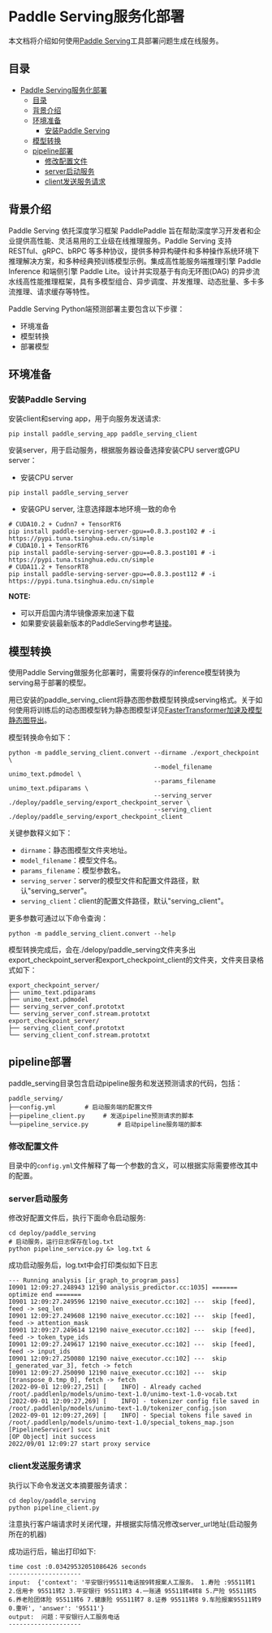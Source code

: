 # Paddle Serving服务化部署

本文档将介绍如何使用[Paddle Serving](https://github.com/PaddlePaddle/Serving/blob/develop/README_CN.md)工具部署问题生成在线服务。

## 目录
- [Paddle Serving服务化部署](#paddle-serving服务化部署)
  - [目录](#目录)
  - [背景介绍](#背景介绍)
  - [环境准备](#环境准备)
    - [安装Paddle Serving](#安装paddle-serving)
    <!-- - [安装FastTokenizer文本处理加速库（可选）](#安装fastertokenizer文本处理加速库可选) -->
  - [模型转换](#模型转换)
  - [pipeline部署](#pipeline部署)
    - [修改配置文件](#修改配置文件)
    - [server启动服务](#server启动服务)
    - [client发送服务请求](#client发送服务请求)

## 背景介绍
Paddle Serving 依托深度学习框架 PaddlePaddle 旨在帮助深度学习开发者和企业提供高性能、灵活易用的工业级在线推理服务。Paddle Serving 支持 RESTful、gRPC、bRPC 等多种协议，提供多种异构硬件和多种操作系统环境下推理解决方案，和多种经典预训练模型示例。集成高性能服务端推理引擎 Paddle Inference 和端侧引擎 Paddle Lite。设计并实现基于有向无环图(DAG) 的异步流水线高性能推理框架，具有多模型组合、异步调度、并发推理、动态批量、多卡多流推理、请求缓存等特性。

Paddle Serving Python端预测部署主要包含以下步骤：
- 环境准备
- 模型转换
- 部署模型

## 环境准备
### 安装Paddle Serving
安装client和serving app，用于向服务发送请求:
```shell
pip install paddle_serving_app paddle_serving_client
```
安装server，用于启动服务，根据服务器设备选择安装CPU server或GPU server：

- 安装CPU server
```shell
pip install paddle_serving_server
```
- 安装GPU server, 注意选择跟本地环境一致的命令
```shell
# CUDA10.2 + Cudnn7 + TensorRT6
pip install paddle-serving-server-gpu==0.8.3.post102 # -i https://pypi.tuna.tsinghua.edu.cn/simple
# CUDA10.1 + TensorRT6
pip install paddle-serving-server-gpu==0.8.3.post101 # -i https://pypi.tuna.tsinghua.edu.cn/simple
# CUDA11.2 + TensorRT8
pip install paddle-serving-server-gpu==0.8.3.post112 # -i https://pypi.tuna.tsinghua.edu.cn/simple
```

**NOTE:**
- 可以开启国内清华镜像源来加速下载
- 如果要安装最新版本的PaddleServing参考[链接](https://github.com/PaddlePaddle/Serving/blob/develop/doc/Latest_Packages_CN.md)。


<!-- ### 安装FastTokenizer文本处理加速库（可选）
如果部署环境是Linux，推荐安装fast_tokenizer可以得到更极致的文本处理效率，进一步提升服务性能。目前暂不支持Windows设备安装，将会在下个版本支持。
```shell
pip install fast-tokenizer-python
``` -->


## 模型转换

使用Paddle Serving做服务化部署时，需要将保存的inference模型转换为serving易于部署的模型。

用已安装的paddle_serving_client将静态图参数模型转换成serving格式。关于如何使用将训练后的动态图模型转为静态图模型详见[FasterTransformer加速及模型静态图导出](../../README.md)。

模型转换命令如下：
```shell
python -m paddle_serving_client.convert --dirname ./export_checkpoint \
                                        --model_filename unimo_text.pdmodel \
                                        --params_filename unimo_text.pdiparams \
                                        --serving_server ./deploy/paddle_serving/export_checkpoint_server \
                                        --serving_client ./deploy/paddle_serving/export_checkpoint_client
```
关键参数释义如下：
* `dirname`：静态图模型文件夹地址。
* `model_filename`：模型文件名。
* `params_filename`：模型参数名。
* `serving_server`：server的模型文件和配置文件路径，默认"serving_server"。
* `serving_client`：client的配置文件路径，默认"serving_client"。

更多参数可通过以下命令查询：
```shell
python -m paddle_serving_client.convert --help
```
模型转换完成后，会在./delopy/paddle_serving文件夹多出export_checkpoint_server和export_checkpoint_client的文件夹，文件夹目录格式如下：
```
export_checkpoint_server/
├── unimo_text.pdiparams
├── unimo_text.pdmodel
├── serving_server_conf.prototxt
└── serving_server_conf.stream.prototxt
export_checkpoint_server/
├── serving_client_conf.prototxt
└── serving_client_conf.stream.prototxt
```

## pipeline部署

paddle_serving目录包含启动pipeline服务和发送预测请求的代码，包括：
```
paddle_serving/
├──config.yml        # 启动服务端的配置文件
├──pipeline_client.py     # 发送pipeline预测请求的脚本
└──pipeline_service.py        # 启动pipeline服务端的脚本
```

### 修改配置文件
目录中的`config.yml`文件解释了每一个参数的含义，可以根据实际需要修改其中的配置。

### server启动服务
修改好配置文件后，执行下面命令启动服务:
```shell
cd deploy/paddle_serving
# 启动服务，运行日志保存在log.txt
python pipeline_service.py &> log.txt &
```
成功启动服务后，log.txt中会打印类似如下日志
```
--- Running analysis [ir_graph_to_program_pass]
I0901 12:09:27.248943 12190 analysis_predictor.cc:1035] ======= optimize end =======
I0901 12:09:27.249596 12190 naive_executor.cc:102] ---  skip [feed], feed -> seq_len
I0901 12:09:27.249608 12190 naive_executor.cc:102] ---  skip [feed], feed -> attention_mask
I0901 12:09:27.249614 12190 naive_executor.cc:102] ---  skip [feed], feed -> token_type_ids
I0901 12:09:27.249617 12190 naive_executor.cc:102] ---  skip [feed], feed -> input_ids
I0901 12:09:27.250080 12190 naive_executor.cc:102] ---  skip [_generated_var_3], fetch -> fetch
I0901 12:09:27.250090 12190 naive_executor.cc:102] ---  skip [transpose_0.tmp_0], fetch -> fetch
[2022-09-01 12:09:27,251] [    INFO] - Already cached /root/.paddlenlp/models/unimo-text-1.0/unimo-text-1.0-vocab.txt
[2022-09-01 12:09:27,269] [    INFO] - tokenizer config file saved in /root/.paddlenlp/models/unimo-text-1.0/tokenizer_config.json
[2022-09-01 12:09:27,269] [    INFO] - Special tokens file saved in /root/.paddlenlp/models/unimo-text-1.0/special_tokens_map.json
[PipelineServicer] succ init
[OP Object] init success
2022/09/01 12:09:27 start proxy service
```

### client发送服务请求
执行以下命令发送文本摘要服务请求：
```shell
cd deploy/paddle_serving
python pipeline_client.py
```
注意执行客户端请求时关闭代理，并根据实际情况修改server_url地址(启动服务所在的机器)

成功运行后，输出打印如下:
```
time cost :0.03429532051086426 seconds
--------------------
input:  {'context': '平安银行95511电话按9转报案人工服务。 1.寿险 :95511转1 2.信用卡 95511转2 3.平安银行 95511转3 4.一账通 95511转4转8 5.产险 95511转5 6.养老险团体险 95511转6 7.健康险 95511转7 8.证券 95511转8 9.车险报案95511转9 0.重听', 'answer': '95511'}
output:  问题：平安银行人工服务电话
--------------------
```
